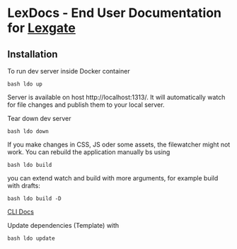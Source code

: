 # LexDocs - End User Documentation for  [Lexgate](https://lexgate.ch)

## Installation

To run dev server inside Docker container

    bash ldo up
    
Server is available on host http://localhost:1313/. It will automatically watch for file changes and publish them to your local server.

Tear down dev server
    
    bash ldo down
    
If you make changes in CSS, JS oder some assets, the filewatcher might not work. You can rebuild the application manually bs using

    bash ldo build

you can extend watch and build with more arguments, for example build with drafts:

    bash ldo build -D
[CLI Docs](https://gohugo.io/commands/hugo/)

Update dependencies (Template) with

    bash ldo update
